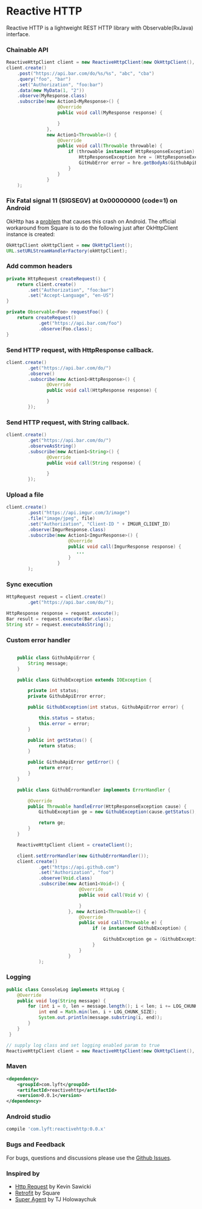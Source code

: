 # Reactive HTTP

Reactive HTTP is a lightweight REST HTTP library with Observable(RxJava) interface.

### Chainable API

```java
ReactiveHttpClient client = new ReactiveHttpClient(new OkHttpClient(), new Gson(), Schedulers.executor(Executors.newFixedThreadPool(3), null, false);
client.create()
    .post("https://api.bar.com/do/%s/%s", "abc", "cba")
    .query("foo", "bar")
    .set("Authorization", "foo:bar")
    .data(new MyData(1, "2"))
    .observe(MyResponse.class)
    .subscribe(new Action1<MyResponse>() {
                   @Override
                   public void call(MyResponse response) {

                   }
               },
               new Action1<Throwable>() {
                   @Override
                   public void call(Throwable throwable) {
                       if (throwable instanceof HttpResponseException) {
                           HttpResponseException hre = (HttpResponseException) throwable;
                           GitHubError error = hre.getBodyAs(GithubApiError.class).message);
                       }
                   }
               }
    );
```

### Fix Fatal signal 11 (SIGSEGV) at 0x00000000 (code=1) on Android

OkHttp has a [problem](https://github.com/square/okhttp/issues/184) that causes this crash on Android. The official workaround from Square is to do the following just after OkHttpClient instance is created:

```java
OkHttpClient okHttpClient = new OkHttpClient();
URL.setURLStreamHandlerFactory(okHttpClient);
```

### Add common headers
```java
private HttpRequest createRequest() {
    return client.create()
        .set("Authorization", "foo:bar")
        .set("Accept-Language", "en-US")
}

private Observable<Foo> requestFoo() {
    return createRequest()
            .get("https://api.bar.com/foo")
            .observe(Foo.class);
}
```
### Send HTTP request, with HttpResponse callback.
```java
client.create()
        .get("https://api.bar.com/do/")
        .observe()
        .subscribe(new Action1<HttpResponse>() {
               @Override
               public void call(HttpResponse response) {

               }
        });
```
### Send HTTP request, with String callback.
```java
client.create()
        .get("https://api.bar.com/do/")
        .observeAsString()
        .subscribe(new Action1<String>() {
               @Override
               public void call(String response) {

               }
        });
```
### Upload a file

```java
client.create()
        .post("https://api.imgur.com/3/image")
        .file("image/jpeg", file)
        .set("Authorization", "Client-ID " + IMGUR_CLIENT_ID)
        .observe(ImgurResponse.class)
        .subscribe(new Action1<ImgurResponse>() {
                       @Override
                       public void call(ImgurResponse response) {
                          ...
                       }
                   }
        );
```

### Sync execution

```java
HttpRequest request = client.create()
        .get("https://api.bar.com/do/");

HttpResponse response = request.execute();
Bar result = request.execute(Bar.class);
String str = request.executeAsString();

```

### Custom error handler

```java

    public class GithubApiError {
        String message;
    }

    public class GithubException extends IOException {

        private int status;
        private GithubApiError error;

        public GithubException(int status, GithubApiError error) {

            this.status = status;
            this.error = error;
        }

        public int getStatus() {
            return status;
        }

        public GithubApiError getError() {
            return error;
        }
    }

    public class GithubErrorHandler implements ErrorHandler {

        @Override
        public Throwable handleError(HttpResponseException cause) {
            GithubException ge = new GithubException(cause.getStatus(), cause.getBodyAs(GithubApiError.class));

            return ge;
        }
    }

    ReactiveHttpClient client = createClient();

    client.setErrorHandler(new GithubErrorHandler());
    client.create()
            .get("https://api.github.com")
            .set("Authorization", "foo")
            .observe(Void.class)
            .subscribe(new Action1<Void>() {
                           @Override
                           public void call(Void v) {

                           }
                       }, new Action1<Throwable>() {
                           @Override
                           public void call(Throwable e) {
                                if (e instanceof GithubException) {

                                    GithubException ge = (GithubException) e;
                                }
                           }
                       }
            );

```

### Logging
```java
public class ConsoleLog implements HttpLog {
    @Override
    public void log(String message) {
        for (int i = 0, len = message.length(); i < len; i += LOG_CHUNK_SIZE) {
            int end = Math.min(len, i + LOG_CHUNK_SIZE);
            System.out.println(message.substring(i, end));
        }
    }
 }

// supply log class and set logging enabled param to true
ReactiveHttpClient client = new ReactiveHttpClient(new OkHttpClient(), new Gson(), Schedulers.currentThread(), new ConsoleLog(), true);
```
### Maven
```xml
<dependency>
    <groupId>com.lyft</groupId>
    <artifactId>reactivehttp</artifactId>
    <version>0.0.1</version>
</dependency>
```

### Android studio
```groovy
compile 'com.lyft:reactivehttp:0.0.x'
```

### Bugs and Feedback

For bugs, questions and discussions please use the [Github Issues](https://github.com/lyft/rective-http/issues).

### Inspired by

* [Http Request](https://github.com/kevinsawicki/http-request) by Kevin Sawicki
* [Retrofit](http://square.github.io/retrofit/) by Square
* [Super Agent](http://visionmedia.github.io/superagent/) by TJ Holowaychuk
